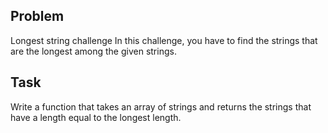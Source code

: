 ## Problem

Longest string challenge
In this challenge, you have to find the strings that are the longest among the given strings.

## Task
Write a function that takes an array of strings and returns the strings that have a length equal to the longest length.